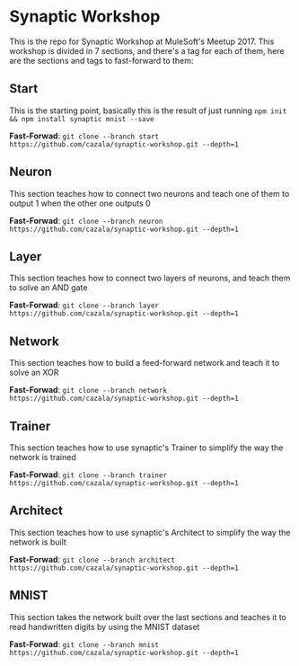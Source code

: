 # Synaptic Workshop

This is the repo for Synaptic Workshop at MuleSoft's Meetup 2017. This workshop is divided in 7 sections, and there's a tag for each of them, here are the sections and tags to fast-forward to them:

## Start

This is the starting point, basically this is the result of just running `npm init && npm install synaptic mnist --save`

**Fast-Forwad**: `git clone --branch start https://github.com/cazala/synaptic-workshop.git --depth=1`

## Neuron

This section teaches how to connect two neurons and teach one of them to output 1 when the other one outputs 0

**Fast-Forwad**: `git clone --branch neuron https://github.com/cazala/synaptic-workshop.git --depth=1`

## Layer

This section teaches how to connect two layers of neurons, and teach them to solve an AND gate

**Fast-Forwad**: `git clone --branch layer https://github.com/cazala/synaptic-workshop.git --depth=1`

## Network

This section teaches how to build a feed-forward network and teach it to solve an XOR

**Fast-Forwad**: `git clone --branch network https://github.com/cazala/synaptic-workshop.git --depth=1`

## Trainer

This section teaches how to use synaptic's Trainer to simplify the way the network is trained

**Fast-Forwad**: `git clone --branch trainer https://github.com/cazala/synaptic-workshop.git --depth=1`

## Architect

This section teaches how to use synaptic's Architect to simplify the way the network is built

**Fast-Forwad**: `git clone --branch architect https://github.com/cazala/synaptic-workshop.git --depth=1`

## MNIST

This section takes the network built over the last sections and teaches it to read handwritten digits by using the MNIST dataset

**Fast-Forwad**: `git clone --branch mnist https://github.com/cazala/synaptic-workshop.git --depth=1`
